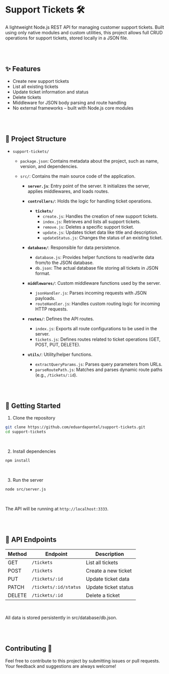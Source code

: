 # Support Tickets 🛠️

A lightweight Node.js REST API for managing customer support tickets. Built using only native modules and custom utilities, this project allows full CRUD operations for support tickets, stored locally in a JSON file.

<br><br>

## ✨ Features

- Create new support tickets
- List all existing tickets
- Update ticket information and status
- Delete tickets
- Middleware for JSON body parsing and route handling
- No external frameworks – built with Node.js core modules

<br><br>

## 📁 Project Structure

- `support-tickets/`
   - `package.json`: Contains metadata about the project, such as name, version, and dependencies.
   - `src/`: Contains the main source code of the application.

     - **`server.js`**: Entry point of the server. It initializes the server, applies middlewares, and loads routes.

     - **`controllers/`**: Holds the logic for handling ticket operations.
       - **`tickets/`**
         - `create.js`: Handles the creation of new support tickets.
         - `index.js`: Retrieves and lists all support tickets.
         - `remove.js`: Deletes a specific support ticket.
         - `update.js`: Updates ticket data like title and description.
         - `updateStatus.js`: Changes the status of an existing ticket.

     - **`database/`**: Responsible for data persistence.
       - `database.js`: Provides helper functions to read/write data from/to the JSON database.
       - `db.json`: The actual database file storing all tickets in JSON format.

     - **`middlewares/`**: Custom middleware functions used by the server.
       - `jsonHandler.js`: Parses incoming requests with JSON payloads.
       - `routeHandler.js`: Handles custom routing logic for incoming HTTP requests.

     - **`routes/`**: Defines the API routes.
       - `index.js`: Exports all route configurations to be used in the server.
       - `tickets.js`: Defines routes related to ticket operations (GET, POST, PUT, DELETE).

     - **`utils/`**: Utility/helper functions.
       - `extractQueryParams.js`: Parses query parameters from URLs.
       - `parseRoutePath.js`: Matches and parses dynamic route paths (e.g., `/tickets/:id`).

<br><br>

## 🚀 Getting Started

1. Clone the repository

```bash
git clone https://github.com/eduardapontel/support-tickets.git
cd support-tickets
```

<br>

2. Install dependencies
```bash
npm install
```

<br>

3. Run the server
```bash
node src/server.js
```

<br>

The API will be running at ```http://localhost:3333```.

<br><br>

## 🔗 API Endpoints
| Method | Endpoint              | Description          |
| ------ | --------------------- | -------------------- |
| GET    | `/tickets`            | List all tickets     |
| POST   | `/tickets`            | Create a new ticket  |
| PUT    | `/tickets/:id`        | Update ticket data   |
| PATCH  | `/tickets/:id/status` | Update ticket status |
| DELETE | `/tickets/:id`        | Delete a ticket      |

<br>

All data is stored persistently in src/database/db.json.

<br><br>

## Contributing 🤝

Feel free to contribute to this project by submitting issues or pull requests. Your feedback and suggestions are always welcome!

